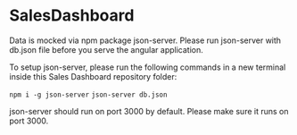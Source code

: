 # SalesDashboard

Data is mocked via npm package json-server.
Please run json-server with db.json file before you serve the angular application.

To setup json-server, please run the following commands in a new terminal inside this Sales Dashboard repository folder:

`npm i -g json-server`
`json-server db.json`

json-server should run on port 3000 by default. Please make sure it runs on port 3000.


